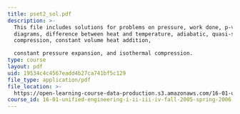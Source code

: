 ```yaml
---
title: pset2_sol.pdf
description: >-
  This file includes solutions for problems on pressure, work done, p-v and T-v
  diagrams, difference between heat and temperature, adiabatic, quasi-static
  compression, constant volume heat addition,

  constant pressure expansion, and isothermal compression.
type: course
layout: pdf
uid: 19534c4c4567eadd4b27ca741bf5c129
file_type: application/pdf
file_location: >-
  https://open-learning-course-data-production.s3.amazonaws.com/16-01-unified-engineering-i-ii-iii-iv-fall-2005-spring-2006/19534c4c4567eadd4b27ca741bf5c129_pset2_sol.pdf
course_id: 16-01-unified-engineering-i-ii-iii-iv-fall-2005-spring-2006
---
```

